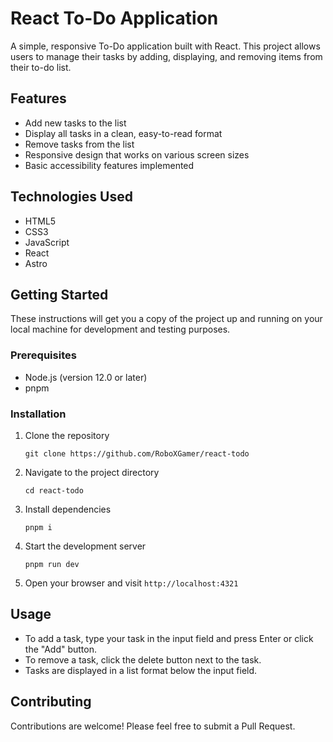 # React To-Do Application

A simple, responsive To-Do application built with React. This project allows users to manage their tasks by adding, displaying, and removing items from their to-do list.

## Features

- Add new tasks to the list
- Display all tasks in a clean, easy-to-read format
- Remove tasks from the list
- Responsive design that works on various screen sizes
- Basic accessibility features implemented

## Technologies Used

- HTML5
- CSS3
- JavaScript
- React
- Astro

## Getting Started

These instructions will get you a copy of the project up and running on your local machine for development and testing purposes.

### Prerequisites

- Node.js (version 12.0 or later)
- pnpm

### Installation

1. Clone the repository

   ```
   git clone https://github.com/RoboXGamer/react-todo
   ```

2. Navigate to the project directory

   ```
   cd react-todo
   ```

3. Install dependencies

   ```
   pnpm i
   ```

4. Start the development server

   ```
   pnpm run dev
   ```

5. Open your browser and visit `http://localhost:4321`

## Usage

- To add a task, type your task in the input field and press Enter or click the "Add" button.
- To remove a task, click the delete button next to the task.
- Tasks are displayed in a list format below the input field.

## Contributing

Contributions are welcome! Please feel free to submit a Pull Request.
